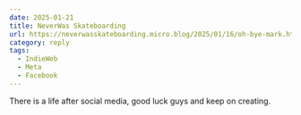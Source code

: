 ```yaml
---
date: 2025-01-21
title: NeverWas Skateboarding
url: https://neverwasskateboarding.micro.blog/2025/01/16/oh-bye-mark.html
category: reply
tags:
  - IndieWeb
  - Meta
  - Facebook
---
```


There is a life after social media, good luck guys and keep on creating.
